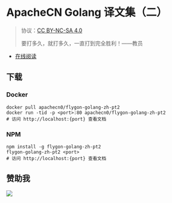 # ApacheCN Golang 译文集（二）

> 协议：[CC BY-NC-SA 4.0](http://creativecommons.org/licenses/by-nc-sa/4.0/)
> 
> 要打多久，就打多久，一直打到完全胜利！——教员

* [在线阅读](https://go2.flygon.net)
## 下载

### Docker

```
docker pull apachecn0/flygon-golang-zh-pt2
docker run -tid -p <port>:80 apachecn0/flygon-golang-zh-pt2
# 访问 http://localhost:{port} 查看文档
```

### NPM

```
npm install -g flygon-golang-zh-pt2
flygon-golang-zh-pt2 <port>
# 访问 http://localhost:{port} 查看文档
```

## 赞助我

![](https://img-blog.csdnimg.cn/20200112005920729.png)
